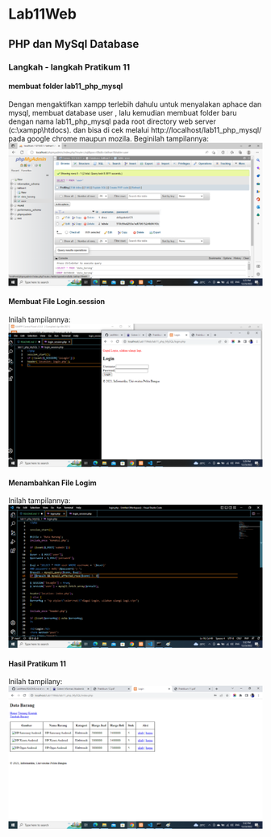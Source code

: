 # Lab11Web

## PHP dan MySql Database

### Langkah - langkah Pratikum 11

#### membuat folder lab11_php_mysql

Dengan mengaktifkan xampp terlebih dahulu untuk menyalakan aphace dan mysql, membuat database user , lalu kemudian membuat folder baru dengan nama lab11_php_mysql pada root directory web server (c:\xampp\htdocs). dan bisa di cek melalui http://localhost/lab11_php_mysql/ pada google chrome maupun mozila. Beginilah tampilannya:
![gambar1](screenshot/ss1.png)

#### Membuat File Login.session

Inilah tampilannya:
![gambar2](screenshot/ss2.png)

#### Menambahkan File Logim

Inilah tampilannya:
![gambar3](screenshot/ss3.png)

#### Hasil Pratikum 11

Inilah tampilany:
![gambar4](screenshot/hsl.png)